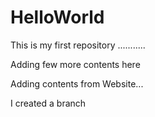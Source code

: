 # HelloWorld

This is my first repository ...........

Adding few more contents here

Adding contents from Website...

I created a branch 
